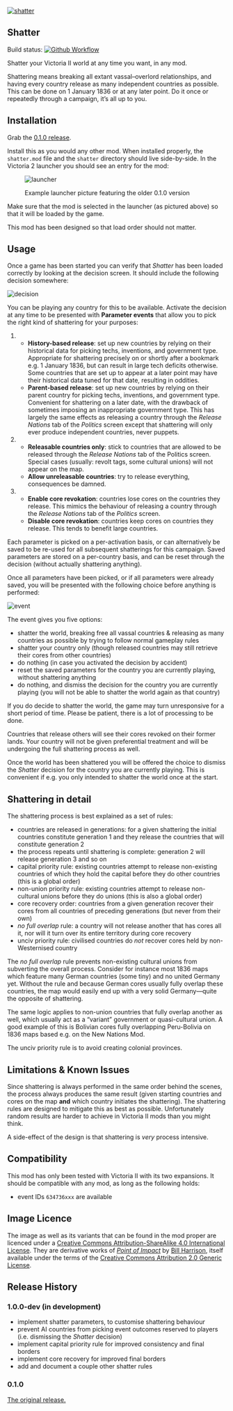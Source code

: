 [![shatter](media/title.png)](https://github.com/moretrim/shatter)

Shatter
-------

Build status:
[![Github Workflow][github-workflow-badge]][github-workflow-dashboard]

[github-workflow-badge]:
    https://github.com/moretrim/shatter/actions/workflows/ci-on-push.yaml/badge.svg
[github-workflow-dashboard]:
    https://github.com/moretrim/shatter/actions/workflows/ci-on-push.yaml
    "Github Workflows"

Shatter your Victoria II world at any time you want, in any mod.

Shattering means breaking all extant vassal–overlord relationships, and having every country release
as many independent countries as possible. This can be done on 1 January 1836 or at any later point.
Do it once or repeatedly through a campaign, it’s all up to you.

Installation
------------

Grab the [0.1.0 release].

[0.1.0 release]: https://github.com/moretrim/shatter/releases/tag/v0.1.0

Install this as you would any other mod. When installed properly, the `shatter.mod` file and the
`shatter` directory should live side-by-side. In the Victoria 2 launcher you should see an entry for
the mod:

<figure>

![launcher](media/launcher.jpg)

  <figcaption>

  Example launcher picture featuring the older 0.1.0 version

  </figcaption>
</figure>

Make sure that the mod is selected in the launcher (as pictured above) so that it will be loaded by
the game.

This mod has been designed so that load order should not matter.

Usage
-----

Once a game has been started you can verify that *Shatter* has been loaded correctly by looking at
the decision screen. It should include the following decision somewhere:

![decision](media/decision.jpg)

You can be playing any country for this to be available. Activate the decision at any time to be
presented with **Parameter events** that allow you to pick the right kind of shattering for your
purposes:

1.  * **History-based release**: set up new countries by relying on their historical data for
      picking techs, inventions, and government type. Appropriate for shattering precisely on or
      shortly after a bookmark e.g. 1 January 1836, but can result in large tech deficits otherwise.
      Some countries that are set up to appear at a later point may have their historical data tuned
      for that date, resulting in oddities.
    * **Parent-based release**: set up new countries by relying on their parent country for picking
      techs, inventions, and government type. Convenient for shattering on a later date, with the
      drawback of sometimes imposing an inappropriate government type. This has largely the same
      effects as releasing a country through the *Release Nations* tab of the *Politics* screen
      except that shattering will only ever produce independent countries, never puppets.

1.  * **Releasable countries only**: stick to countries that are allowed to be released through the
      *Release Nations* tab of the Politics screen. Special cases (usually: revolt tags, some
      cultural unions) will not appear on the map.
    * **Allow unreleasable countries**: try to release everything, consequences be damned.

1.  * **Enable core revokation**: countries lose cores on the countries they release. This mimics
    the behaviour of releasing a country through the *Release Nations* tab of the *Politics* screen.
    * **Disable core revokation**: countries keep cores on countries they release. This tends to
      benefit large countries.

Each parameter is picked on a per-activation basis, or can alternatively be saved to be re-used for
all subsequent shatterings for this campaign. Saved parameters are stored on a per-country basis,
and can be reset through the decision (without actually shattering anything).

Once all parameters have been picked, or if all parameters were already saved, you will be presented
with the following choice before anything is performed:

![event](media/event.jpg)

The event gives you five options:

- shatter the world, breaking free all vassal countries & releasing as many countries as possible by
  trying to follow normal gameplay rules
- shatter your country only (though released countries may still retrieve their cores from other
  countries)
- do nothing (in case you activated the decision by accident)
- reset the saved parameters for the country you are currently playing, without shattering anything
- do nothing, and dismiss the decision for the country you are currently playing (you will not be
  able to shatter the world again as that country)

If you do decide to shatter the world, the game may turn unresponsive for a short period of time.
Please be patient, there is a lot of processing to be done.

Countries that release others will see their cores revoked on their former lands. Your country will
not be given preferential treatment and will be undergoing the full shattering process as well.

Once the world has been shattered you will be offered the choice to dismiss the *Shatter* decision
for the country you are currently playing. This is convenient if e.g. you only intended to shatter
the world once at the start.

Shattering in detail
--------------------

The shattering process is best explained as a set of rules:

* countries are released in generations: for a given shattering the initial countries constitute
  generation 1 and they release the countries that will constitute generation 2
* the process repeats until shattering is complete: generation 2 will release generation 3 and so on
* capital priority rule: existing countries attempt to release non-existing countries of which they
  hold the capital before they do other countries (this is a global order)
* non-union priority rule: existing countries attempt to release non-cultural unions before they do
  unions (this is also a global order)
* core recovery order: countries from a given generation recover their cores from all countries of
  preceding generations (but never from their own)
* *no full overlap* rule: a country will not release another that has cores all it, nor will it turn
  over its entire territory during core recovery
* unciv priority rule: civilised countries do *not* recover cores held by non-Westernised country

The *no full overlap* rule prevents non-existing cultural unions from subverting the overall
process. Consider for instance most 1836 maps which feature many German countries (some tiny) and no
united Germany yet. Without the rule and because German cores usually fully overlap these countries,
the map would easily end up with a very solid Germany—quite the opposite of shattering.

The same logic applies to non-union countries that fully overlap another as well, which usually act
as a “variant” government or quasi-cultural union. A good example of this is Bolivian cores fully
overlapping Peru-Bolivia on 1836 maps based e.g. on the New Nations Mod.

The unciv priority rule is to avoid creating colonial provinces.

Limitations & Known Issues
--------------------------

Since shattering is always performed in the same order behind the scenes, the process always
produces the same result (given starting countries and cores on the map **and** which country
initiates the shattering). The shattering rules are designed to mitigate this as best as possible.
Unfortunately random results are harder to achieve in Victoria II mods than you might think.

A side-effect of the design is that shattering is *very* process intensive.

Compatibility
-------------

This mod has only been tested with Victoria II with its two expansions. It should be compatible with
any mod, as long as the following holds:

- event IDs `634736xxx` are available

Image Licence
-------------

The image as well as its variants that can be found in the mod proper are licenced under a [Creative
Commons Attribution-ShareAlike 4.0 International License][CC BY-SA 4.0]. They are derivative works
of *[Point of Impact]* by [Bill Harrison], itself available under the terms of the [Creative Commons
Attribution 2.0 Generic License][CC BY 2.0].

[Point of Impact]: https://www.flickr.com/photos/29053754@N08/6074633858
[Bill Harrison]: https://www.flickr.com/photos/bill_harrison/
[CC BY-SA 4.0]: https://creativecommons.org/licenses/by-sa/4.0
[CC BY 2.0]: https://creativecommons.org/licenses/by/2.0

Release History
---------------

### 1.0.0-dev (in development)

- implement shatter parameters, to customise shattering behaviour
- prevent AI countries from picking event outcomes reserved to players (i.e. dismissing the
  *Shatter* decision)
- implement capital priority rule for improved consistency and final borders
- implement core recovery for improved final borders
- add and document a couple other shatter rules

### 0.1.0

[The original release.][v0.1.0]

[v0.1.0]: https://github.com/moretrim/shatter/tree/v0.1.0
